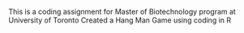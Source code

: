 This is a coding assignment for Master of Biotechnology program at University of Toronto
Created a Hang Man Game using coding in R
